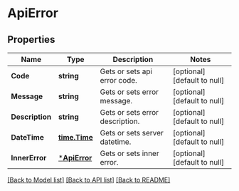 # ApiError

## Properties
Name | Type | Description | Notes
------------ | ------------- | ------------- | -------------
**Code** | **string** | Gets or sets api error code. | [optional] [default to null]
**Message** | **string** | Gets or sets error message. | [optional] [default to null]
**Description** | **string** | Gets or sets error description. | [optional] [default to null]
**DateTime** | [**time.Time**](time.Time.md) | Gets or sets server datetime. | [optional] [default to null]
**InnerError** | [***ApiError**](ApiError.md) | Gets or sets inner error. | [optional] [default to null]

[[Back to Model list]](../README.md#documentation-for-models) [[Back to API list]](../README.md#documentation-for-api-endpoints) [[Back to README]](../README.md)


